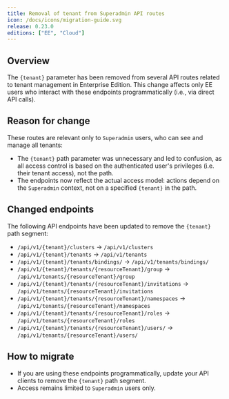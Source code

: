 ```yaml
---
title: Removal of tenant from Superadmin API routes
icon: /docs/icons/migration-guide.svg
release: 0.23.0
editions: ["EE", "Cloud"]
---
```


## Overview

The `{tenant}` parameter has been removed from several API routes related to tenant management in Enterprise Edition. This change affects only EE users who interact with these endpoints programmatically (i.e., via direct API calls).

## Reason for change

These routes are relevant only to `Superadmin` users, who can see and manage all tenants:
* The `{tenant}` path parameter was unnecessary and led to confusion, as all access control is based on the authenticated user's privileges (i.e. their tenant access), not the path.
* The endpoints now reflect the actual access model: actions depend on the `Superadmin` context, not on a specified `{tenant}` in the path.

## Changed endpoints

The following API endpoints have been updated to remove the `{tenant}` path segment:
* `/api/v1/{tenant}/clusters` → `/api/v1/clusters`
* `/api/v1/{tenant}/tenants` → `/api/v1/tenants`
* `/api/v1/{tenant}/tenants/bindings/` → `/api/v1/tenants/bindings/`
* `/api/v1/{tenant}/tenants/{resourceTenant}/group` → `/api/v1/tenants/{resourceTenant}/group`
* `/api/v1/{tenant}/tenants/{resourceTenant}/invitations` → `/api/v1/tenants/{resourceTenant}/invitations`
* `/api/v1/{tenant}/tenants/{resourceTenant}/namespaces` → `/api/v1/tenants/{resourceTenant}/namespaces`
* `/api/v1/{tenant}/tenants/{resourceTenant}/roles` → `/api/v1/tenants/{resourceTenant}/roles`
* `/api/v1/{tenant}/tenants/{resourceTenant}/users/` → `/api/v1/tenants/{resourceTenant}/users/`


## How to migrate

* If you are using these endpoints programmatically, update your API clients to remove the `{tenant}` path segment.
* Access remains limited to `Superadmin` users only.
